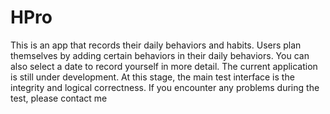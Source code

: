 # HPro
This is an app that records their daily behaviors and habits. Users plan themselves by adding certain behaviors in their daily behaviors. You can also select a date to record yourself in more detail. The current application is still under development. At this stage, the main test interface is the integrity and logical correctness. If you encounter any problems during the test, please contact me
